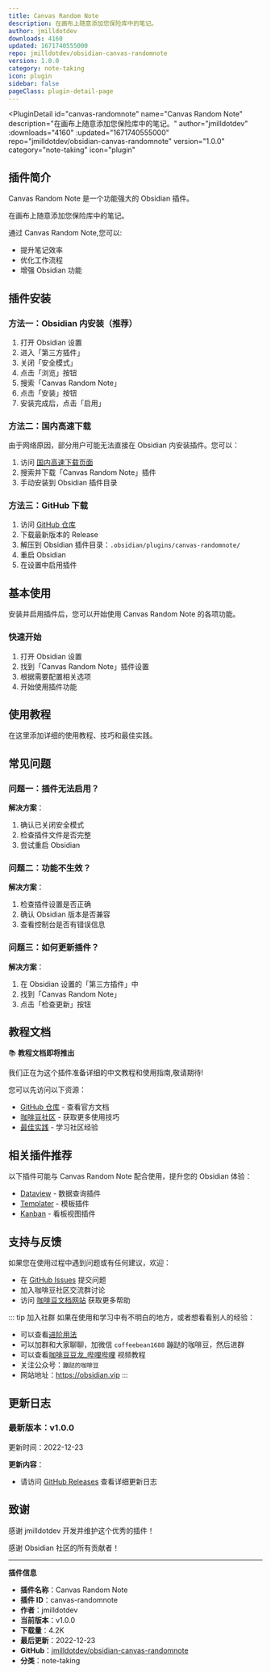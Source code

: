 ```yaml
---
title: Canvas Random Note
description: 在画布上随意添加您保险库中的笔记。
author: jmilldotdev
downloads: 4160
updated: 1671740555000
repo: jmilldotdev/obsidian-canvas-randomnote
version: 1.0.0
category: note-taking
icon: plugin
sidebar: false
pageClass: plugin-detail-page
---
```


<PluginDetail
  id="canvas-randomnote"
  name="Canvas Random Note"
  description="在画布上随意添加您保险库中的笔记。"
  author="jmilldotdev"
  :downloads="4160"
  :updated="1671740555000"
  repo="jmilldotdev/obsidian-canvas-randomnote"
  version="1.0.0"
  category="note-taking"
  icon="plugin"
>

<!-- AUTO_GENERATED_START -->
## 插件简介

Canvas Random Note 是一个功能强大的 Obsidian 插件。

在画布上随意添加您保险库中的笔记。

通过 Canvas Random Note,您可以:

- 提升笔记效率
- 优化工作流程
- 增强 Obsidian 功能

<!-- AUTO_GENERATED_END -->

<!-- AUTO_GENERATED_START -->
## 插件安装

### 方法一：Obsidian 内安装（推荐）

1. 打开 Obsidian 设置
2. 进入「第三方插件」
3. 关闭「安全模式」
4. 点击「浏览」按钮
5. 搜索「Canvas Random Note」
6. 点击「安装」按钮
7. 安装完成后，点击「启用」

### 方法二：国内高速下载

由于网络原因，部分用户可能无法直接在 Obsidian 内安装插件。您可以：

1. 访问 [国内高速下载页面](/zh/documentation/obsidian-plugins-download.html)
2. 搜索并下载「Canvas Random Note」插件
3. 手动安装到 Obsidian 插件目录

### 方法三：GitHub 下载

1. 访问 [GitHub 仓库](https://github.com/jmilldotdev/obsidian-canvas-randomnote)
2. 下载最新版本的 Release
3. 解压到 Obsidian 插件目录：`.obsidian/plugins/canvas-randomnote/`
4. 重启 Obsidian
5. 在设置中启用插件

## 基本使用

安装并启用插件后，您可以开始使用 Canvas Random Note 的各项功能。

### 快速开始

1. 打开 Obsidian 设置
2. 找到「Canvas Random Note」插件设置
3. 根据需要配置相关选项
4. 开始使用插件功能

<!-- AUTO_GENERATED_END -->

<!-- CUSTOM_CONTENT_START:tutorial -->
## 使用教程

在这里添加详细的使用教程、技巧和最佳实践。

<!-- CUSTOM_CONTENT_END:tutorial -->

<!-- SHARED_CONTENT_START -->
## 常见问题

### 问题一：插件无法启用？

**解决方案**：
1. 确认已关闭安全模式
2. 检查插件文件是否完整
3. 尝试重启 Obsidian

### 问题二：功能不生效？

**解决方案**：
1. 检查插件设置是否正确
2. 确认 Obsidian 版本是否兼容
3. 查看控制台是否有错误信息

### 问题三：如何更新插件？

**解决方案**：
1. 在 Obsidian 设置的「第三方插件」中
2. 找到「Canvas Random Note」
3. 点击「检查更新」按钮

## 教程文档

📚 **教程文档即将推出**

我们正在为这个插件准备详细的中文教程和使用指南,敬请期待!

您可以先访问以下资源：
- [GitHub 仓库](https://github.com/jmilldotdev/obsidian-canvas-randomnote) - 查看官方文档
- [咖啡豆社区](/zh/bases/) - 获取更多使用技巧
- [最佳实践](/zh/best-practices/) - 学习社区经验

## 相关插件推荐

以下插件可能与 Canvas Random Note 配合使用，提升您的 Obsidian 体验：

- [Dataview](/zh/plugins/dataview.html) - 数据查询插件
- [Templater](/zh/plugins/templater-obsidian.html) - 模板插件
- [Kanban](/zh/plugins/obsidian-kanban.html) - 看板视图插件

## 支持与反馈

如果您在使用过程中遇到问题或有任何建议，欢迎：

- 在 [GitHub Issues](https://github.com/jmilldotdev/obsidian-canvas-randomnote/issues) 提交问题
- 加入咖啡豆社区交流群讨论
- 访问 [咖啡豆文档网站](https://obsidian.vip) 获取更多帮助

::: tip 加入社群
如果在使用和学习中有不明白的地方，或者想看看别人的经验：
- 可以查看[进阶用法](/zh/advanced)
- 可以加群和大家聊聊，加微信 `coffeebean1688` 蹦跶的咖啡豆，然后进群
- 可以查看[咖啡豆豆龙_哔哩哔哩](https://space.bilibili.com/618777356) 视频教程
- 关注公众号：`蹦跶的咖啡豆`
- 网站地址：https://obsidian.vip
:::
<!-- SHARED_CONTENT_END -->

<!-- AUTO_GENERATED_START -->
## 更新日志

### 最新版本：v1.0.0

更新时间：2022-12-23

**更新内容**：
- 请访问 [GitHub Releases](https://github.com/jmilldotdev/obsidian-canvas-randomnote/releases) 查看详细更新日志

## 致谢

感谢 jmilldotdev 开发并维护这个优秀的插件！

感谢 Obsidian 社区的所有贡献者！

---

**插件信息**
- **插件名称**：Canvas Random Note
- **插件 ID**：canvas-randomnote
- **作者**：jmilldotdev
- **当前版本**：v1.0.0
- **下载量**：4.2K
- **最后更新**：2022-12-23
- **GitHub**：[jmilldotdev/obsidian-canvas-randomnote](https://github.com/jmilldotdev/obsidian-canvas-randomnote)
- **分类**：note-taking
<!-- AUTO_GENERATED_END -->

</PluginDetail>

